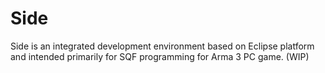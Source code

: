 # Side
Side is an integrated development environment based on Eclipse platform and intended primarily for SQF programming for Arma 3 PC game. (WIP)
